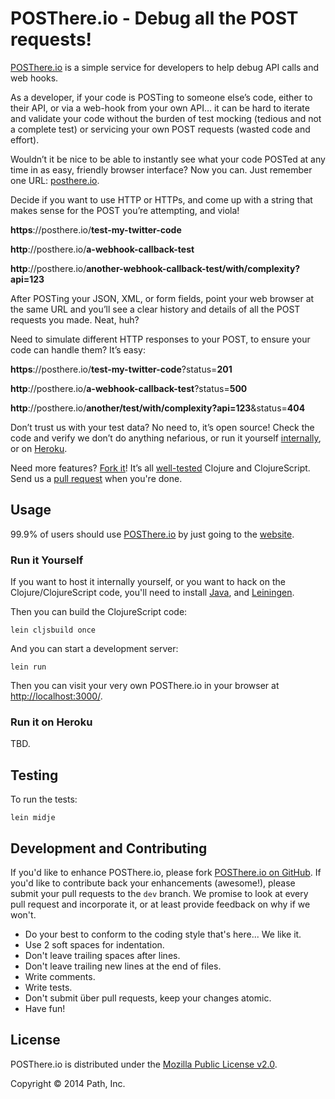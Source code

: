 # POSThere.io - Debug all the POST requests!

[POSThere.io](http://posthere.io/) is a simple service for developers to help debug API calls and web hooks. 

As a developer, if your code is POSTing to someone else’s code, either to their API, or via a web-hook from your own API… it can be hard to iterate and validate your code without the burden of test mocking (tedious and not a complete test) or servicing your own POST requests (wasted code and effort).

Wouldn’t it be nice to be able to instantly see what your code POSTed at any time in as easy, friendly browser interface? Now you can. Just remember one URL: [posthere.io](http://posthere.io/). 

Decide if you want to use HTTP or HTTPs, and come up with a string that makes sense for the POST you’re attempting, and viola! 

**https**://posthere.io/**test-my-twitter-code**

**http**://posthere.io/**a-webhook-callback-test**

**http**://posthere.io/**another-webhook-callback-test/with/complexity?api=123**

After POSTing your JSON, XML, or form fields, point your web browser at the same URL and you’ll see a clear history and details of all the POST requests you made. Neat, huh?

Need to simulate different HTTP responses to your POST, to ensure your code can handle them? It’s easy:

**https**://posthere.io/**test-my-twitter-code**?status=**201**

**http**://posthere.io/**a-webhook-callback-test**?status=**500**

**http**://posthere.io/**another/test/with/complexity?api=123**&status=**404**

Don’t trust us with your test data? No need to, it’s open source! Check the code and verify we don’t do anything nefarious, or run it yourself [internally](run-it-yourself), or on [Heroku](#run-it-on-heroku).

Need more features? [Fork it](https://github.com/path/posthere.io/fork)! It’s all [well-tested]() Clojure and ClojureScript. Send us a [pull request](#development-and-contributing) when you're done.


## Usage

99.9% of users should use [POSThere.io](http://posthere.io/) by just going to the [website](http://posthere.io/).

### Run it Yourself

If you want to host it internally yourself, or you want to hack on the Clojure/ClojureScript code, you'll need to install [Java](http://www.oracle.com/technetwork/java/javase/downloads/index.html), and [Leiningen](http://leiningen.org/).

Then you can build the ClojureScript code:

```console
lein cljsbuild once
```

And you can start a development server:

```console
lein run 
```

Then you can visit your very own POSThere.io in your browser at [http://localhost:3000/](http://localhost:3000/).

### Run it on Heroku

TBD.

## Testing

To run the tests:

```console
lein midje
```


## Development and Contributing

If you'd like to enhance POSThere.io, please fork [POSThere.io on GitHub](https://github.com/path/posthere.io). If you'd like to contribute back your enhancements (awesome!), please submit your pull requests to the `dev` branch. We promise to look at every pull request and incorporate it, or at least provide feedback on why if we won't.

* Do your best to conform to the coding style that's here... We like it.
* Use 2 soft spaces for indentation.
* Don't leave trailing spaces after lines.
* Don't leave trailing new lines at the end of files.
* Write comments.
* Write tests.
* Don't submit über pull requests, keep your changes atomic.
* Have fun!


## License

POSThere.io is distributed under the [Mozilla Public License v2.0](http://www.mozilla.org/MPL/2.0/).

Copyright © 2014 Path, Inc.